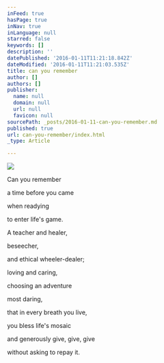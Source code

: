 ```yaml
---
inFeed: true
hasPage: true
inNav: true
inLanguage: null
starred: false
keywords: []
description: ''
datePublished: '2016-01-11T11:21:18.842Z'
dateModified: '2016-01-11T11:21:03.535Z'
title: can you remember
author: []
authors: []
publisher:
  name: null
  domain: null
  url: null
  favicon: null
sourcePath: _posts/2016-01-11-can-you-remember.md
published: true
url: can-you-remember/index.html
_type: Article

---
```

![](https://the-grid-user-content.s3-us-west-2.amazonaws.com/efbeca3c-d51c-47e9-bfd1-f6fd88ea4b40.jpg)

Can you remember 

a time before you came 

when readying 

to enter life's game. 

A teacher and healer, 

beseecher, 

and ethical wheeler-dealer; 

loving 
and caring, 

choosing an adventure 

most daring, 

that in every breath you live, 

you bless life's mosaic 

and generously give, give, give 

without asking to repay it.